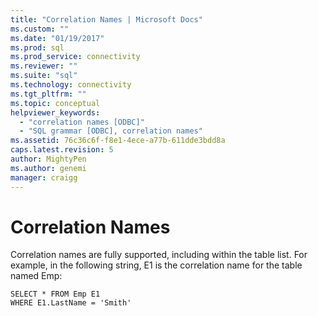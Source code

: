 ```yaml
---
title: "Correlation Names | Microsoft Docs"
ms.custom: ""
ms.date: "01/19/2017"
ms.prod: sql
ms.prod_service: connectivity
ms.reviewer: ""
ms.suite: "sql"
ms.technology: connectivity
ms.tgt_pltfrm: ""
ms.topic: conceptual
helpviewer_keywords: 
  - "correlation names [ODBC]"
  - "SQL grammar [ODBC], correlation names"
ms.assetid: 76c36c6f-f8e1-4ece-a77b-611dde3bdd8a
caps.latest.revision: 5
author: MightyPen
ms.author: genemi
manager: craigg
---
```

# Correlation Names
Correlation names are fully supported, including within the table list. For example, in the following string, E1 is the correlation name for the table named Emp:  
  
```  
SELECT * FROM Emp E1   
WHERE E1.LastName = 'Smith'  
```
